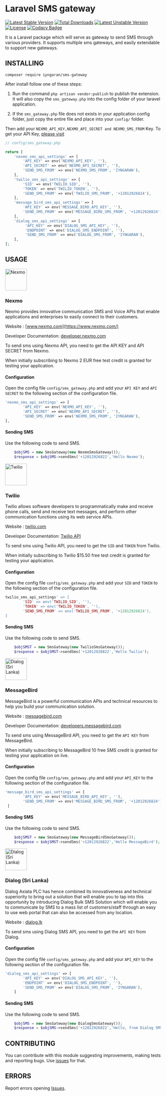 # Laravel SMS gateway

[![Latest Stable Version](https://poser.pugx.org/iyngaran/sms-gateway/v/stable)](https://packagist.org/packages/iyngaran/sms-gateway)
[![Total Downloads](https://poser.pugx.org/iyngaran/sms-gateway/downloads)](https://packagist.org/packages/iyngaran/sms-gateway)
[![Latest Unstable Version](https://poser.pugx.org/iyngaran/sms-gateway/v/unstable)](https://packagist.org/packages/iyngaran/sms-gateway)
[![License](https://poser.pugx.org/iyngaran/sms-gateway/license)](https://packagist.org/packages/iyngaran/sms-gateway)
[![Codacy Badge](https://api.codacy.com/project/badge/Grade/1e699a1026bc410ba8282674af990d53)](https://www.codacy.com/app/iyngaran/laravel-sms-gateway?utm_source=github.com&amp;utm_medium=referral&amp;utm_content=iyngaran/laravel-sms-gateway&amp;utm_campaign=Badge_Grade)

It is a Laravel package which will serve as gateway to send SMS through various providers. It supports multiple sms gateways, and easily extendable to support new gateways.

## INSTALLING

`composer require iyngaran/sms-gateway`

After install follow one of these steps:

1) Run the command `php artisan vendor:publish` to publish the extension. It will also copy the `sms_gateway.php` 
into the config folder of your laravel application.

2) If the `sms_gateway.php` file does not exists in your application config folder, just copy the entire file and place 
into your `config/` folder.

Then add your `NEXMO_API_KEY,NEXMO_API_SECRET and NEXMO_SMS_FROM` Key. To get your API Key, [please visit](https://developer.nexmo.com/)

```php
// config/sms_gateway.php

return [
    'nexmo_sms_api_settings' => [
        'API_KEY' => env('NEXMO_API_KEY', ''),
        'API_SECRET' => env('NEXMO_API_SECRET', ''),
        'SEND_SMS_FROM' => env('NEXMO_SMS_FROM', 'IYNGARAN'),
    ],
    'twilio_sms_api_settings' => [
        'SID' => env('TWILIO_SID', ''),
        'TOKEN' => env('TWILIO_TOKEN', ''),
        'SEND_SMS_FROM' => env('TWILIO_SMS_FROM', '+12012926824'),
    ],
    'message_bird_sms_api_settings' => [
        'API_KEY' => env('MESSAGE_BIRD_API_KEY', ''),
        'SEND_SMS_FROM' => env('MESSAGE_BIRD_SMS_FROM', '+12012926824'),
    ],
    'dialog_sms_api_settings' => [
         'API_KEY' => env('DIALOG_SMS_API_KEY', ''),
         'ENDPOINT' => env('DIALOG_SMS_ENDPOINT', ''),
         'SEND_SMS_FROM' => env('DIALOG_SMS_FROM', 'IYNGARAN'),
    ],
];
```

## USAGE

<a href="https://www.nexmo.com/" target="_blank">
<img src="https://www.nexmo.com/wp-content/uploads/2015/06/nexmo-logo-lg.jpg" height="70" title="Nexmo">
</a>

### Nexmo

Nexmo provides innovative communication SMS and Voice APIs that enable applications and enterprises to easily connect to their customers.

Website : [www.nexmo.com](https://www.nexmo.com/)

Developer Documentation: [developer.nexmo.com](https://developer.nexmo.com/)

To send sms using Nexmo API, you need to get the API KEY and API SECRET from Nexmo.

When initially subscribing to Nexmo 2 EUR free test credit is granted for testing your application.

#### Configuration

Open the config file `config/sms_gateway.php` and add your `API KEY` and `API SECRET` to the following section of the configuration file.

```php
'nexmo_sms_api_settings' => [
        'API_KEY' => env('NEXMO_API_KEY', ''),
        'API_SECRET' => env('NEXMO_API_SECRET', ''),
        'SEND_SMS_FROM' => env('NEXMO_SMS_FROM', 'IYNGARAN'),
],
```

#### Sending SMS 

Use the following code to send SMS.

```php
    $objSMS = new SmsGateway(new NexmoSmsGateway());
    $response = $objSMS->sendSms('+12012926822','Hello Nexmo');
```

<a href="https://www.twilio.com/" target="_blank">
<img src="https://www.twilio.com/marketing/bundles/company/img/logos/red/twilio-logo-red.svg" height="70" title="Twilio">
</a>

### Twilio

Twilio allows software developers to programmatically make and receive phone calls, send and receive text messages, and perform other communication functions using its web service APIs.

Website : [twilio.com](https://www.twilio.com/)

Developer Documentation: [Twilio API](https://www.twilio.com/docs/api)

To send sms using Twilio API, you need to get the `SID` and `TOKEN` from Twilio.

When initially subscribing to Twilio $15.50 free test credit is granted for testing your application.

#### Configuration

Open the config file `config/sms_gateway.php` and add your `SID` and `TOKEN` to the following section of the configuration file.

```php
twilio_sms_api_settings' => [
        'SID' => env('TWILIO_SID', ''),
        'TOKEN' => env('TWILIO_TOKEN', ''),
        'SEND_SMS_FROM' => env('TWILIO_SMS_FROM', '+12012926824'),
]
```

#### Sending SMS

Use the following code to send SMS.

```php
    $objSMST = new SmsGateway(new TwilioSmsGateway());
    $response = $objSMST->sendSms('+12012926822','Hello Twilio');
```

<a href="https://www.messagebird.com/en/" target="_blank">
<img src="https://www.messagebird.com/img/logo.svg" height="70" title="Dialog (Sri Lanka)">
</a>

### MessageBird

MessageBird is a powerful communication APIs and technical resources to help you build your communication solution.

Website : [messagebird.com](https://www.messagebird.com/en/)

Developer Documentation: [developers.messagebird.com](https://developers.messagebird.com/)

To send sms using MessageBird API, you need to get the `API KEY` from MessageBird.

When initially subscribing to MessageBird 10 free SMS credit is granted for testing your application on live.

#### Configuration

Open the config file `config/sms_gateway.php` and add your `API_KEY` to the following section of the configuration file.

```php
'message_bird_sms_api_settings' => [
        'API_KEY' => env('MESSAGE_BIRD_API_KEY', ''),
        'SEND_SMS_FROM' => env('MESSAGE_BIRD_SMS_FROM', '+12012926824'),
 ]
```

#### Sending SMS

Use the following code to send SMS.

```php
    $objSMST = new SmsGateway(new MessageBirdSmsGateway());
    $response = $objSMST->sendSms('+12012926822','Hello MessageBird');
```

<a href="https://www.dialog.lk/" target="_blank">
<img src="https://www.dialog.lk/dialogdocroot/content/images/dialog_logo@2x.png" height="70" title="Dialog (Sri Lanka)">
</a>

### Dialog (Sri Lanka)

Dialog Axiata PLC has hence combined its innovativeness and technical superiority to bring out a solution that will enable you to tap into this opportunity by introducing Dialog Bulk SMS Solution which will enable you to communicate by SMS to a mass list of customers/staff through an easy to use web portal that can also be accessed from any location.

Website : [dialog.lk](https://www.dialog.lk/)

To send sms using Dialog SMS API, you need to get the `API KEY` from Dialog.


#### Configuration

Open the config file `config/sms_gateway.php` and add your `API_KEY` to the following section of the configuration file.

```php
'dialog_sms_api_settings' => [
        'API_KEY' => env('DIALOG_SMS_API_KEY', ''),
        'ENDPOINT' => env('DIALOG_SMS_ENDPOINT', ''),
        'SEND_SMS_FROM' => env('DIALOG_SMS_FROM', 'IYNGARAN'),
    ]
```

#### Sending SMS

Use the following code to send SMS.

```php
    $objSMS = new SmsGateway(new DialogSmsGateway());
    $response = $objSMS->sendSms('+12012926822','Hello, from Dialog SMS');
```

## CONTRIBUTING

You can contribute with this module suggesting improvements, making tests and reporting bugs. Use [issues](https://github.com/iyngaran/sms-gateway/issues) for that.

## ERRORS 

Report errors opening [Issues](https://github.com/iyngaran/laravel-sms-gateway/issues).
